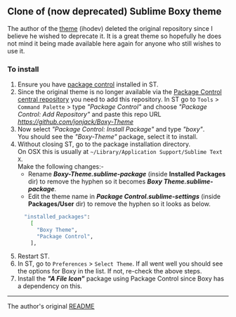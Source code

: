 
## Clone of (now deprecated) Sublime Boxy theme

The author of the [theme](https://github.com/ihodev/sublime-boxy) (ihodev) deleted the original repository since I believe he wished to deprecate it. It is a great theme so hopefully he does not mind it being made available here again for anyone who still wishes to use it.

### To install

1. Ensure you have [package control](https://packagecontrol.io/installation) installed in ST.
2. Since the original theme is no longer available via the [Package Control central repository](https://packagecontrol.io/packages/Boxy%20Theme) you need to add this repository. In ST go to `Tools` > `Command Palette` > type *"Package Control"* and choose *"Package Control: Add Repository"* and paste this repo URL *https://github.com/jonjack/Boxy-Theme*
3. Now select *"Package Control: Install Package"* and type *"boxy"*.    
You should see the *"Boxy-Theme"* package, select it to install.
4. Without closing ST, go to the package installation directory.     
On OSX this is usually at `~/Library/Application Support/Sublime Text X`.     
Make the following changes:-
    - Rename ***Boxy-Theme.sublime-package*** (inside **Installed Packages** dir) to remove the hyphen so it becomes ***Boxy Theme.sublime-package***.
    - Edit the theme name in ***Package Control.sublime-settings*** (inside **Packages/User** dir) to remove the hyphen so it looks as below.   
    ```sh
      "installed_packages":
        [
          "Boxy Theme",
          "Package Control",
        ],
    ```
5. Restart ST.
6. In ST, go to `Preferences` > `Select Theme`. If all went well you should see the options for Boxy in the list. If not, re-check the above steps.
7. Install the ***"A File Icon"*** package using Package Control since Boxy has a dependency on this.


***

The author's original [README](README-original.md)


